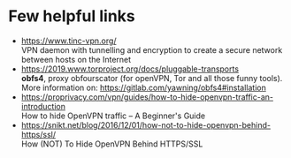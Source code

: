 # Few helpful links

- https://www.tinc-vpn.org/  
    VPN daemon with tunnelling and encryption to create a secure network between hosts on the Internet  
- https://2019.www.torproject.org/docs/pluggable-transports  
    **obfs4**, proxy obfourscator (for openVPN, Tor and all those funny tools). More information on: https://gitlab.com/yawning/obfs4#installation
- https://proprivacy.com/vpn/guides/how-to-hide-openvpn-traffic-an-introduction  
    How to hide OpenVPN traffic – A Beginner's Guide
- https://snikt.net/blog/2016/12/01/how-not-to-hide-openvpn-behind-https/ssl/  
    How (NOT) To Hide OpenVPN Behind HTTPS/SSL
